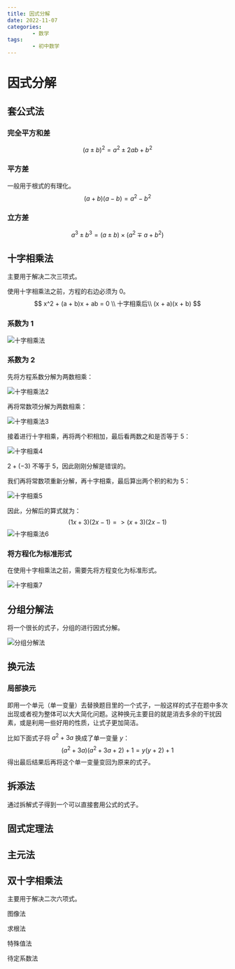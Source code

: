 ```yaml
---
title: 因式分解
date: 2022-11-07
categories:
        - 数学
tags:
        - 初中数学
---
```


# 因式分解

## 套公式法
### 完全平方和差

$$
(a \pm b)^2 = a^2 \pm 2ab + b^2
$$

### 平方差 

一般用于根式的有理化。
$$
(a + b)(a - b) = a^2 -b^2
$$

### 立方差

$$
a^3 \pm b^3 =(a \pm b) \times (a^2 \mp a + b^2)
$$

## 十字相乘法

主要用于解决二次三项式。

使用十字相乘法之前，方程的右边必须为 0。
$$
x^2 + (a + b)x + ab = 0 \\
十字相乘后\\
(x + a)(x + b)
$$

### 系数为 1

![十字相乘法](https://gallery.yxzi.xyz/galleries/2022/10/11/%E5%8D%81%E5%AD%97%E7%9B%B8%E4%B9%98%E6%B3%95.png)

### 系数为 2 

先将方程系数分解为两数相乘：

![十字相乘法2](https://gallery.yxzi.xyz/galleries/2022/10/11/%E5%8D%81%E5%AD%97%E7%9B%B8%E4%B9%98%E6%B3%952.png)

再将常数项分解为两数相乘：

![十字相乘法3](https://gallery.yxzi.xyz/galleries/2022/10/11/%E5%8D%81%E5%AD%97%E7%9B%B8%E4%B9%98%E6%B3%953.png)

接着进行十字相乘，再将两个积相加，最后看两数之和是否等于 5：

![十字相乘4](https://gallery.yxzi.xyz/galleries/2022/10/11/%E5%8D%81%E5%AD%97%E7%9B%B8%E4%B9%984.png)

$2 + (-3)$ 不等于 5，因此刚刚分解是错误的。

我们再将常数项重新分解，再十字相乘，最后算出两个积的和为 5：

![十字相乘5](https://gallery.yxzi.xyz/galleries/2022/10/11/%E5%8D%81%E5%AD%97%E7%9B%B8%E4%B9%985.png)

因此，分解后的算式就为：
$$
(1x+3)(2x -1) => (x+3)(2x -1)
$$
![十字相乘法6](https://gallery.yxzi.xyz/galleries/2022/10/11/%E5%8D%81%E5%AD%97%E7%9B%B8%E4%B9%98%E6%B3%956.gif)

### 将方程化为标准形式

在使用十字相乘法之前，需要先将方程变化为标准形式。

![十字相乘7](https://gallery.yxzi.xyz/galleries/2022/10/11/%E5%8D%81%E5%AD%97%E7%9B%B8%E4%B9%987.gif)

## 分组分解法

将一个很长的式子，分组的进行因式分解。

![分组分解法](https://gallery.yxzi.xyz/galleries/2022/11/07/%E5%88%86%E7%BB%84%E5%88%86%E8%A7%A3%E6%B3%95.png)

## 换元法

### 局部换元

即用一个单元（单一变量）去替换题目里的一个式子，一般这样的式子在题中多次出现或者视为整体可以大大简化问题。这种换元主要目的就是消去多余的干扰因素，或是利用一些好用的性质，让式子更加简洁。

比如下面式子将 $a^2+3a$ 换成了单一变量 $y$：
$$
(a^2 + 3a)(a^2 +3a +2) +1 = y(y+2)+1
$$
得出最后结果后再将这个单一变量变回为原来的式子。

## 拆添法

通过拆解式子得到一个可以直接套用公式的式子。

## 固式定理法

## 主元法

## 双十字相乘法

主要用于解决二次六项式。

图像法

求根法

特殊值法

待定系数法
